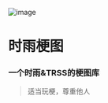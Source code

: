 ![image](https://github.com/Xcating/ShiyuMeme/assets/82816129/fa2b8b34-3efd-4868-b5ad-c8e4d52ed967)

# 时雨梗图
### 一个时雨&TRSS的梗图库

> 适当玩梗，尊重他人
